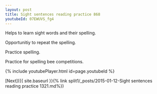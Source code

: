 ```yaml
---
layout: post
title: Sight sentences reading practice 868
youtubeId: 07EWUVS_fg4
---
```

 
 
Helps to learn sight words and their spelling.

Opportunitiy to repeat the spelling. 

Practice spelling. 
 
Practice for spelling bee competitions. 
 
{% include youtubePlayer.html id=page.youtubeId %}
 
 

[Next]({{ site.baseurl }}{% link  split1/_posts/2015-01-12-Sight sentences reading practice 1321.md%})
 
